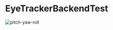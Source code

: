 # EyeTrackerBackendTest
![pitch-yaw-roll](https://user-images.githubusercontent.com/40554548/210865707-8d69b3b2-e06c-4809-9817-ddb0c5324a47.png)
